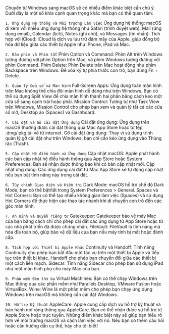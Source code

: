 Chuyển từ Windows sang macOS sẽ có nhiều điểm khác biệt cần chú ý. Dưới đây là một số khía cạnh quan trọng khác mà bạn có thể quan tâm:

`1. Ứng dụng Hệ thống và Môi trường Làm việc`
Ứng dụng hệ thống: macOS đi kèm với nhiều ứng dụng hệ thống như Safari (trình duyệt web), Mail (ứng dụng email), Calendar (lịch), Notes (ghi chú), và Messages (tin nhắn).
Tích hợp với iCloud: iCloud là dịch vụ lưu trữ đám mây của Apple, giúp đồng bộ hóa dữ liệu giữa các thiết bị Apple như iPhone, iPad và Mac.

`2. Bàn phím và Phím tắt`
Phím Option và Command: Phím Alt trên Windows tương đương với phím Option trên Mac, và phím Windows tương đương với phím Command.
Phím Delete: Phím Delete trên Mac hoạt động như phím Backspace trên Windows. Để xóa ký tự phía trước con trỏ, bạn dùng Fn + Delete.

`3. Quản lý Cửa sổ và Màn hình`
Full-Screen Apps: Ứng dụng toàn màn hình trên Mac không thể chia đôi màn hình dễ dàng như trên Windows. Bạn có thể sử dụng Split View để chia màn hình thành hai phần bằng cách kéo một cửa sổ sang cạnh trái hoặc phải.
Mission Control: Tương tự như Task View trên Windows, Mission Control cho phép bạn xem và quản lý tất cả các cửa sổ mở, Desktop ảo (Spaces) và Dashboard.

`4. Cài đặt và Gỡ cài đặt Ứng dụng`
Cài đặt ứng dụng: Ứng dụng trên macOS thường được cài đặt thông qua Mac App Store hoặc từ tệp .dmg/.pkg tải về từ internet.
Gỡ cài đặt ứng dụng: Thay vì sử dụng trình quản lý gỡ cài đặt như trên Windows, bạn chỉ cần kéo ứng dụng vào Thùng rác (Trash).

`5. Cập nhật Hệ điều hành và Ứng dụng`
Cập nhật macOS: Apple phát hành các bản cập nhật hệ điều hành thông qua App Store hoặc System Preferences. Bạn sẽ nhận được thông báo khi có bản cập nhật mới.
Cập nhật ứng dụng: Các ứng dụng cài đặt từ Mac App Store sẽ tự động cập nhật nếu bạn bật tính năng này trong cài đặt.

`6. Tùy chỉnh Giao diện và Hiển thị`
Dark Mode: macOS hỗ trợ chế độ Dark Mode, bạn có thể bật/tắt trong System Preferences > General.
Spaces và Hot Corners: Bạn có thể tạo nhiều không gian làm việc (Spaces) và sử dụng Hot Corners để thực hiện các thao tác nhanh khi di chuyển con trỏ đến các góc màn hình.

`7. An ninh và Quyền riêng tư`
Gatekeeper: Gatekeeper bảo vệ máy Mac của bạn bằng cách chỉ cho phép cài đặt các ứng dụng từ App Store hoặc từ các nhà phát triển đã được chứng nhận.
FileVault: FileVault là tính năng mã hóa đĩa toàn bộ, giúp bảo vệ dữ liệu của bạn nếu máy tính bị mất hoặc đánh cắp.

`8. Tích hợp với Thiết bị Apple Khác`
Continuity và Handoff: Tính năng Continuity cho phép bạn bắt đầu một tác vụ trên một thiết bị Apple và tiếp tục trên thiết bị khác. Handoff cho phép bạn chuyển đổi giữa các thiết bị một cách liền mạch.
Sidecar: Tính năng Sidecar cho phép bạn sử dụng iPad như một màn hình phụ cho máy Mac của bạn.

`9. Phần mềm Bên thứ ba`
Virtual Machines: Bạn có thể chạy Windows trên Mac thông qua các phần mềm như Parallels Desktop, VMware Fusion hoặc VirtualBox.
Wine: Wine là một phần mềm cho phép bạn chạy ứng dụng Windows trên macOS mà không cần cài đặt Windows.

`10. Hỗ trợ Kỹ thuật`
AppleCare: Apple cung cấp dịch vụ hỗ trợ kỹ thuật và bảo hành mở rộng thông qua AppleCare. Bạn có thể nhận được sự hỗ trợ từ Apple Store hoặc trực tuyến.
Những điểm khác biệt này sẽ giúp bạn hiểu rõ hơn về môi trường macOS và cách làm việc với nó. Nếu bạn có thêm câu hỏi hoặc cần hướng dẫn cụ thể, hãy cho tôi biết!